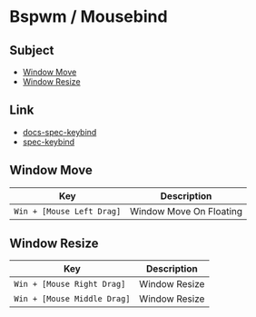 
# Bspwm / Mousebind


## Subject

* [Window Move](#window-move)
* [Window Resize](#window-resize)


## Link

* [docs-spec-keybind](../../../docs/spec/Mousebind.md)
* [spec-keybind](spec-keybind.md)


## Window Move

| Key | Description |
| --- | --- |
| `Win + [Mouse Left Drag]` | Window Move On Floating |


## Window Resize

| Key | Description |
| --- | --- |
| `Win + [Mouse Right Drag]` | Window Resize |
| `Win + [Mouse Middle Drag]` | Window Resize |
